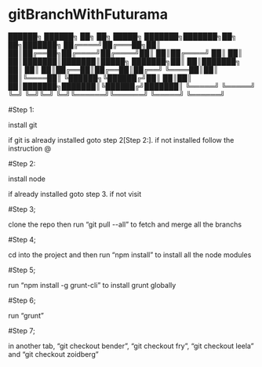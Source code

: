 # gitBranchWithFuturama



 ██████╗ ██████╗ ██╗  ██╗ █████╗ ███████╗███████╗██╗   ██╗███████╗
██╔════╝██╔═══██╗██║  ██║██╔══██╗██╔════╝██╔════╝██║   ██║██╔════╝
██║     ██║   ██║███████║███████║█████╗  ███████╗██║   ██║███████╗
██║     ██║   ██║██╔══██║██╔══██║██╔══╝  ╚════██║██║   ██║╚════██║
╚██████╗╚██████╔╝██║  ██║██║  ██║███████╗███████║╚██████╔╝███████║
 ╚═════╝ ╚═════╝ ╚═╝  ╚═╝╚═╝  ╚═╝╚══════╝╚══════╝ ╚═════╝ ╚══════╝

                                                                  

#Step 1:

install git

if git is already installed goto step 2[Step 2:]. if not installed follow the instruction @ 

#Step 2:

install node

if already installed goto step 3. if not visit 

#Step 3;

clone the repo then run “git pull --all” to fetch and merge all the branchs

#Step 4;

cd into the project and then run “npm install” to install all the node modules

#Step 5;

run “npm install -g grunt-cli” to install grunt globally

#Step 6;

run “grunt”

#Step 7;

in another tab, “git checkout bender”, “git checkout fry”, “git checkout leela” and “git checkout zoidberg”
